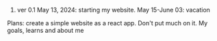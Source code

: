 1. ver 0.1
May 13, 2024: starting my website.
May 15-June 03: vacation

Plans: create a simple website as a react app. Don't put much on it. My goals, learns and about me
